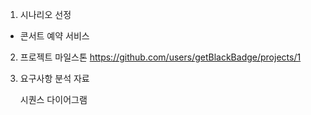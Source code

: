 1. 시나리오 선정 
 - 콘서트 예약 서비스

2. 프로젝트 마일스톤
    https://github.com/users/getBlackBadge/projects/1
3. 요구사항 분석 자료

    시퀀스 다이어그램